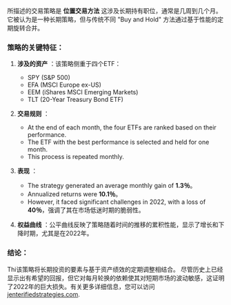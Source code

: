 所描述的交易策略是 **位置交易方法** 这涉及长期持有职位，通常是几周到几个月。 它被认为是一种长期策略，但与传统不同 "Buy and Hold" 方法通过基于性能的定期旋转合并。

### 策略的关键特征：
1. **涉及的资产** ：该策略侧重于四个ETF：
   - SPY (S&P 500)  
   - EFA (MSCI Europe ex-US)  
   - EEM (iShares MSCI Emerging Markets)  
   - TLT (20-Year Treasury Bond ETF)

2. **交易规则** ：
   - At the end of each month, the four ETFs are ranked based on their performance.  
   - The ETF with the best performance is selected and held for one month.  
   - This process is repeated monthly.

3. **表现** ：
   - The strategy generated an average monthly gain of **1.3％**。
   - Annualized returns were **10.1％**。
   - However, it faced significant challenges in 2022, with a loss of **40％**，强调了其在市场低迷时期的脆弱性。

4. **权益曲线** ：公平曲线反映了策略随着时间的推移的累积性能，显示了增长和下降时期，尤其是在2022年。

### 结论：
Thi该策略将长期投资的要素与基于资产绩效的定期调整相结合。 尽管历史上已经显示出有希望的回报，但它对每月轮换的依赖使其对短期市场的波动敏感，这证明了2022年的巨大损失。有关更多详细信息，您可以访问 [jenterifiedstrategies.com](https://quantifiedstrategies.com).